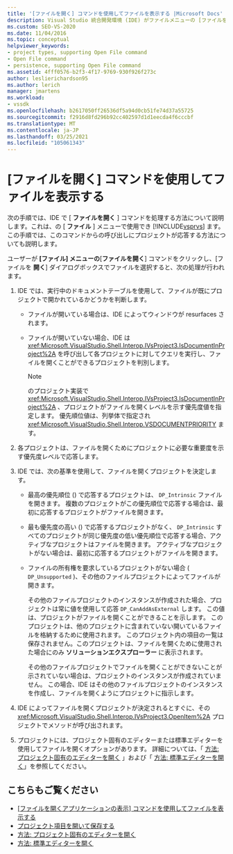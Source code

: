 ```yaml
---
title: '[ファイルを開く] コマンドを使用してファイルを表示する |Microsoft Docs'
description: Visual Studio 統合開発環境 (IDE) がファイルメニューの [ファイルを開く] コマンドを処理してファイルを表示する方法について説明します。
ms.custom: SEO-VS-2020
ms.date: 11/04/2016
ms.topic: conceptual
helpviewer_keywords:
- project types, supporting Open File command
- Open File command
- persistence, supporting Open File command
ms.assetid: 4fff0576-b2f3-4f17-9769-930f926f273c
author: leslierichardson95
ms.author: lerich
manager: jmartens
ms.workload:
- vssdk
ms.openlocfilehash: b2617050ff26536df5a94d0cb51fe74d37a55725
ms.sourcegitcommit: f2916d8fd296b92cc402597d1d1eecda4f6cccbf
ms.translationtype: MT
ms.contentlocale: ja-JP
ms.lasthandoff: 03/25/2021
ms.locfileid: "105061343"
---
```

# <a name="display-files-by-using-the-open-file-command"></a>[ファイルを開く] コマンドを使用してファイルを表示する
次の手順では、IDE で [ **ファイルを開く** ] コマンドを処理する方法について説明します。これは、の [ **ファイル** ] メニューで使用でき [!INCLUDE[vsprvs](../../code-quality/includes/vsprvs_md.md)] ます。 この手順では、このコマンドからの呼び出しにプロジェクトが応答する方法についても説明します。

 ユーザーが **[ファイル] メニューの**[**ファイルを開く**] コマンドをクリックし、[ファイルを **開く**] ダイアログボックスでファイルを選択すると、次の処理が行われます。

1. IDE では、実行中のドキュメントテーブルを使用して、ファイルが既にプロジェクトで開かれているかどうかを判断します。

    - ファイルが開いている場合は、IDE によってウィンドウが resurfaces されます。

    - ファイルが開いていない場合、IDE は <xref:Microsoft.VisualStudio.Shell.Interop.IVsProject3.IsDocumentInProject%2A> を呼び出して各プロジェクトに対してクエリを実行し、ファイルを開くことができるプロジェクトを判別します。

        > [!NOTE]
        > のプロジェクト実装で <xref:Microsoft.VisualStudio.Shell.Interop.IVsProject3.IsDocumentInProject%2A> 、プロジェクトがファイルを開くレベルを示す優先度値を指定します。 優先順位値は、列挙体で指定され <xref:Microsoft.VisualStudio.Shell.Interop.VSDOCUMENTPRIORITY> ます。

2. 各プロジェクトは、ファイルを開くためにプロジェクトに必要な重要度を示す優先度レベルで応答します。

3. IDE では、次の基準を使用して、ファイルを開くプロジェクトを決定します。

    - 最高の優先順位 () で応答するプロジェクトは、 `DP_Intrinsic` ファイルを開きます。 複数のプロジェクトがこの優先順位で応答する場合は、最初に応答するプロジェクトがファイルを開きます。

    - 最も優先度の高い () で応答するプロジェクトがなく、 `DP_Intrinsic` すべてのプロジェクトが同じ優先度の低い優先順位で応答する場合、アクティブなプロジェクトはファイルを開きます。 アクティブなプロジェクトがない場合は、最初に応答するプロジェクトがファイルを開きます。

    - ファイルの所有権を要求しているプロジェクトがない場合 ( `DP_Unsupported` )、その他のファイルプロジェクトによってファイルが開きます。

         その他のファイルプロジェクトのインスタンスが作成された場合、プロジェクトは常に値を使用して応答 `DP_CanAddAsExternal` します。 この値は、プロジェクトがファイルを開くことができることを示します。 このプロジェクトは、他のプロジェクトに含まれていない開いているファイルを格納するために使用されます。 このプロジェクト内の項目の一覧は保存されません。このプロジェクトは、ファイルを開くために使用された場合にのみ **ソリューションエクスプローラー** に表示されます。

         その他のファイルプロジェクトでファイルを開くことができないことが示されていない場合は、プロジェクトのインスタンスが作成されていません。 この場合、IDE はその他のファイルプロジェクトのインスタンスを作成し、ファイルを開くようにプロジェクトに指示します。

4. IDE によってファイルを開くプロジェクトが決定されるとすぐに、その <xref:Microsoft.VisualStudio.Shell.Interop.IVsProject3.OpenItem%2A> プロジェクトでメソッドが呼び出されます。

5. プロジェクトには、プロジェクト固有のエディターまたは標準エディターを使用してファイルを開くオプションがあります。 詳細については、「 [方法: プロジェクト固有のエディターを開く](../../extensibility/how-to-open-project-specific-editors.md) 」および「 [方法: 標準エディターを開く](../../extensibility/how-to-open-standard-editors.md)」を参照してください。

## <a name="see-also"></a>こちらもご覧ください
- [[ファイルを開くアプリケーションの表示] コマンドを使用してファイルを表示する](../../extensibility/internals/displaying-files-by-using-the-open-with-command.md)
- [プロジェクト項目を開いて保存する](../../extensibility/internals/opening-and-saving-project-items.md)
- [方法: プロジェクト固有のエディターを開く](../../extensibility/how-to-open-project-specific-editors.md)
- [方法: 標準エディターを開く](../../extensibility/how-to-open-standard-editors.md)
